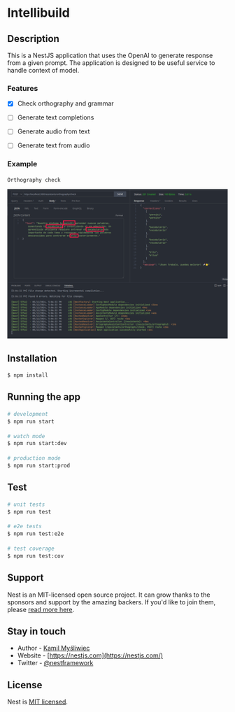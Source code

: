 # Intellibuild

## Description
This is a NestJS application that uses the OpenAI to generate response from a given prompt. The application is designed to be useful service to handle context of model.

### Features
- [x] Check orthography and grammar
- [ ] Generate text completions
- [ ] Generate audio from text
- [ ] Generate text from audio


### Example
`Orthography check`

![Orthography check](./docs/example-orthography-check.png)

## Installation

```bash
$ npm install
```

## Running the app

```bash
# development
$ npm run start

# watch mode
$ npm run start:dev

# production mode
$ npm run start:prod
```

## Test

```bash
# unit tests
$ npm run test

# e2e tests
$ npm run test:e2e

# test coverage
$ npm run test:cov
```

## Support

Nest is an MIT-licensed open source project. It can grow thanks to the sponsors and support by the amazing backers. If you'd like to join them, please [read more here](https://docs.nestjs.com/support).

## Stay in touch

- Author - [Kamil Myśliwiec](https://kamilmysliwiec.com)
- Website - [https://nestjs.com](https://nestjs.com/)
- Twitter - [@nestframework](https://twitter.com/nestframework)

## License

Nest is [MIT licensed](LICENSE).
